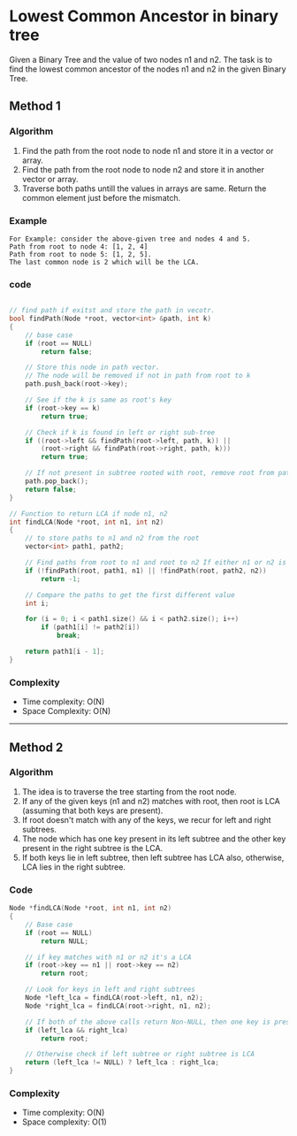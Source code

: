 # Lowest Common Ancestor in binary tree

Given a Binary Tree and the value of two nodes n1 and n2. The task is to find the lowest common ancestor of the nodes n1 and n2 in the given Binary Tree.

## Method 1

### Algorithm

1. Find the path from the root node to node n1 and store it in a vector or array.
2. Find the path from the root node to node n2 and store it in another vector or array.
3. Traverse both paths untill the values in arrays are same. Return the common element just before the mismatch.

### Example

```
For Example: consider the above-given tree and nodes 4 and 5.
Path from root to node 4: [1, 2, 4]
Path from root to node 5: [1, 2, 5].
The last common node is 2 which will be the LCA.
```

### code

```cpp

// find path if exitst and store the path in vecotr.
bool findPath(Node *root, vector<int> &path, int k)
{
    // base case
    if (root == NULL)
        return false;

    // Store this node in path vector.
    // The node will be removed if not in path from root to k
    path.push_back(root->key);

    // See if the k is same as root's key
    if (root->key == k)
        return true;

    // Check if k is found in left or right sub-tree
    if ((root->left && findPath(root->left, path, k)) ||
        (root->right && findPath(root->right, path, k)))
        return true;

    // If not present in subtree rooted with root, remove root from path[] and return false
    path.pop_back();
    return false;
}

// Function to return LCA if node n1, n2
int findLCA(Node *root, int n1, int n2)
{
    // to store paths to n1 and n2 from the root
    vector<int> path1, path2;

    // Find paths from root to n1 and root to n2 If either n1 or n2 is not present, return -1
    if (!findPath(root, path1, n1) || !findPath(root, path2, n2))
        return -1;

    // Compare the paths to get the first different value
    int i;

    for (i = 0; i < path1.size() && i < path2.size(); i++)
        if (path1[i] != path2[i])
            break;

    return path1[i - 1];
}
```

### Complexity

- Time complexity: O(N)
- Space Complexity: O(N)

---

## Method 2

### Algorithm

1. The idea is to traverse the tree starting from the root node.
2. If any of the given keys (n1 and n2) matches with root, then root is LCA (assuming that both keys are present).
3. If root doesn't match with any of the keys, we recur for left and right subtrees.
4. The node which has one key present in its left subtree and the other key present in the right subtree is the LCA.
5. If both keys lie in left subtree, then left subtree has LCA also, otherwise, LCA lies in the right subtree.

### Code

```cpp
Node *findLCA(Node *root, int n1, int n2)
{
    // Base case
    if (root == NULL)
        return NULL;

    // if key matches with n1 or n2 it's a LCA
    if (root->key == n1 || root->key == n2)
        return root;

    // Look for keys in left and right subtrees
    Node *left_lca = findLCA(root->left, n1, n2);
    Node *right_lca = findLCA(root->right, n1, n2);

    // If both of the above calls return Non-NULL, then one key is present in one subtree and other is present in other, So this node is the LCA.
    if (left_lca && right_lca)
        return root;

    // Otherwise check if left subtree or right subtree is LCA
    return (left_lca != NULL) ? left_lca : right_lca;
}
```

### Complexity
- Time complexity: O(N)
- Space complexity: O(1)
